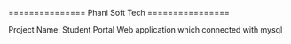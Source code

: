 =============== Phani Soft Tech ================

Project Name: Student Portal
Web application which connected with mysql